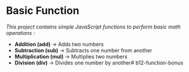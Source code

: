 # Basic Function

*This project contains simple JavaScript functions to perform basic math operations :*

- **Addition (add)** → Adds two numbers
- **Subtraction (sub)** → Subtracts one number from another
- **Multiplication (mul)** → Multiplies two numbers
- **Division (div)** → Divides one number by another#   b 1 2 - f u n c t i o n - b o n u s  
 